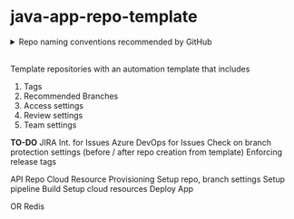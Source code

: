 # java-app-repo-template

<details> 

<summary> Repo naming conventions recommended by GitHub  </summary>
<br>
Well there aren't any conventions specified by Git and GitHub, it is always good to follow some rules and conventions to create a new branch, its flow etc. In general, Git branches fall into two different categories:
       <li> 1. Regular/Evergreen branches
       <li> 2. Temporary branches
<br>

<b> Regular Git branches </b>

<br>
These branches will be available in your repository on permanent bases. Their naming convention is simple and straightforward.

<br>
<li> Development (dev) is the main development branch. The dev branch’s idea is to make changes in it and restrict the developers from making any changes in the master branch directly. Changes in the dev branch undergo reviews and, after testing, get merged with the master branch.


<li> Main (main, yes main and not <strike> master</strike>)  is the default branch available in the Git repository. It should be stable all the time and won’t allow any direct check-in. You can only merge it after code review. All team members are responsible for keeping this stable and up-to-date.


<li> QA (QA), or test branch, contains all the code for QA testing and automation testing of all changes implemented. Before any change goes to the production environment, it must undergo the QA testing to get a stable codebase.
<br>

<br>
<b> Temporary Git branches </b> 

<br>
As the name indicates, these are the branches that can be created and deleted when needed. They can be as follows:
    <li> Bug Fix
    <li> Hot Fix
    <li> Feature Branches
    <li> Experimental Branches
    <li> WIP branches
</details>

<br>

Template repositories with an automation template that includes
  1. Tags
  2. Recommended Branches
  3. Access settings
  4. Review settings
  5. Team settings


**TO-DO**
JIRA Int. for Issues
Azure DevOps for Issues
Check on branch protection settings (before / after repo creation from template)
Enforcing release tags

API Repo
	Cloud Resource Provisioning
	Setup repo, branch settings
	Setup pipeline
	Build 
	Setup cloud resources
	Deploy App

OR
	Redis 
